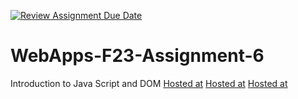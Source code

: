 [![Review Assignment Due Date](https://classroom.github.com/assets/deadline-readme-button-24ddc0f5d75046c5622901739e7c5dd533143b0c8e959d652212380cedb1ea36.svg)](https://classroom.github.com/a/b9NC0g7h)
# WebApps-F23-Assignment-6
Introduction to Java Script and DOM
[Hosted at](https://44-563-webapps-f23.github.io/44563-webapps-f23-assignment6-Pravallika7120/author.html)
[Hosted at](https://44-563-webapps-f23.github.io/44563-webapps-f23-assignment6-Pravallika7120/tips.html)
[Hosted at](https://44-563-webapps-f23.github.io/44563-webapps-f23-assignment6-Pravallika7120/cruise.html)
